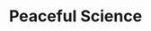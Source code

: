 ---
title: Peaceful Science
sitemap:
  changefreq: hourly
description: "Building trust between scientists and the public, asking the question: what does it mean to be human?"
articles:
 gae:
  - /articles/defense-tim-keller
  - /articles/genealogical-rapprochement
  - /articles/lents-in-usa-today
  - /articles/humility-of-our-scholars
  
jsonld:
  "@type": WebSite
  "@id": https://peacefulscience.org/
  image: = headerimage
  name: Peaceful Science
  url: https://peacefulscience.org/
  publisher: = copy /jsonld/peacefulscience 
  potentialAction:
    "@type": SearchAction
    target: https://peacefulscience.org/search/?query={search_term}
    query-input: required name=search_term
    
headerimage:
  src: /img/design/logo-black-square.png 

cascade:
  rss: false
  jsonld:
    "@type": WebPage
    "@id": permalink
    description: = description
    author: = authors     
    datePublished: = date
    dateModified: = lastmod
    image: = headerimage
    isPartOf: = series
    publisher: = copy /jsonld/peacefulscience
    sameas: = sameas
    about: = about
---